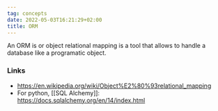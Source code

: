 ```yaml
---
tag: concepts
date: 2022-05-03T16:21:29+02:00
title: ORM
---
```


An ORM is or object relational mapping is a tool that allows to handle a database like a programatic object.

### Links
* https://en.wikipedia.org/wiki/Object%E2%80%93relational_mapping
* For python, [[SQL Alchemy]]: https://docs.sqlalchemy.org/en/14/index.html
